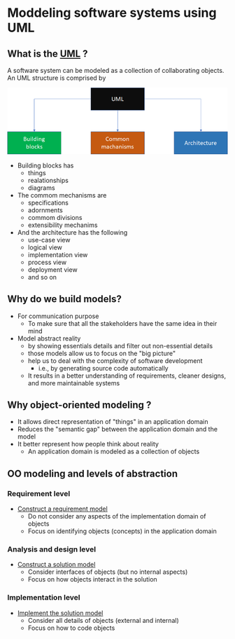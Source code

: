 # Moddeling software systems using UML

## What is the [UML](https://www.tutorialspoint.com/uml/index.htm) ?

A software system can be modeled as a collection of collaborating objects. An UML structure is comprised by

![Uml structure diagram](assets/images/uml-structure-diagram.png)

* Building blocks has
  * things
  * realationships
  * diagrams
* The commom mechanisms are
  * specifications
  * adornments
  * commom divisions
  * extensibility mechanims
* And the architecture has the following
  * use-case view
  * logical view
  * implementation view
  * process view
  * deployment view
  * and so on

## Why do we build models?

* For communication purpose
  * To make sure that all the stakeholders have the same idea in their mind
* Model abstract reality
  * by showing essentials details and filter out non-essential details
  * those models allow us to focus on the "big picture"
  * help us to deal with the complexity of software development
    * i.e., by generating source code automatically
  * It results in a better understanding of requirements, cleaner designs, and more maintainable systems

## Why object-oriented modeling ?

* It allows direct representation of "things" in an application domain
* Reduces the "semantic gap" between the application domain and the model
* It better represent how people think about reality
  * An application domain is modeled as a collection of objects

## OO modeling and levels of abstraction

### Requirement level

* [Construct a requirement model](https://www.mathworks.com/help/slrequirements/)
  * Do not consider any aspects of the implementation domain of objects
  * Focus on identifying objects (concepts) in the application domain

### Analysis and design level

* [Construct a solution model](https://www.mathworks.com/help/physmod/simscape/)
  * Consider interfaces of objects (but no internal aspects)
  * Focus on how objects interact in the solution

### Implementation level

* [Implement the solution model](https://www.mathworks.com/help/ecoder/index.html?searchHighlight=C )
  * Consider all details of objects (external and internal)
  * Focus on how to code objects

